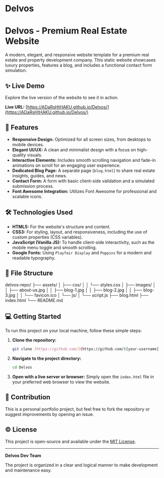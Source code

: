 # Delvos
# Delvos - Premium Real Estate Website

A modern, elegant, and responsive website template for a premium real estate and property development company. This static website showcases luxury properties, features a blog, and includes a functional contact form simulation.

## ✨ Live Demo

Explore the live version of the website to see it in action.

**Live URL:** [https://ADaRsHtHAKU.github.io/Delvos/](https://ADaRsHtHAKU.github.io/Delvos/)


## 🚀 Features

* **Responsive Design:** Optimized for all screen sizes, from desktops to mobile devices.
* **Elegant UI/UX:** A clean and minimalist design with a focus on high-quality visuals.
* **Interactive Elements:** Includes smooth scrolling navigation and fade-in animations on scroll for an engaging user experience.
* **Dedicated Blog Page:** A separate page (`blog.html`) to share real estate insights, guides, and news.
* **Contact Form:** A form with basic client-side validation and a simulated submission process.
* **Font Awesome Integration:** Utilizes Font Awesome for professional and scalable icons.

## 🛠️ Technologies Used

* **HTML5:** For the website's structure and content.
* **CSS3:** For styling, layout, and responsiveness, including the use of custom properties (CSS variables).
* **JavaScript (Vanilla JS):** To handle client-side interactivity, such as the mobile menu toggle and smooth scrolling.
* **Google Fonts:** Using `Playfair Display` and `Poppins` for a modern and readable typography.

## 📁 File Structure

delvos-repo/
├── assets/
│   ├── css/
│   │   └── styles.css
│   ├── images/
│   │   ├── about-us.jpg
│   │   ├── blog-1.jpg
│   │   ├── blog-2.jpg
│   │   ├── blog-3.jpg
│   │   └── favicon.ico
│   └── js/
│       └── script.js
├── blog.html
├── index.html
└── README.md

## 💻 Getting Started

To run this project on your local machine, follow these simple steps:

1.  **Clone the repository:**
    ```bash
    git clone [https://github.com/](https://github.com/)[your-username]/Delvos.git
    ```
2.  **Navigate to the project directory:**
    ```bash
    cd Delvos
    ```
3.  **Open with a live server or browser:**
    Simply open the `index.html` file in your preferred web browser to view the website.

## 🤝 Contribution

This is a personal portfolio project, but feel free to fork the repository or suggest improvements by opening an issue.

## © License

This project is open-source and available under the [MIT License](LICENSE).

---
**Delvos Dev Team**

The project is organized in a clear and logical manner to make development and maintenance easy.
